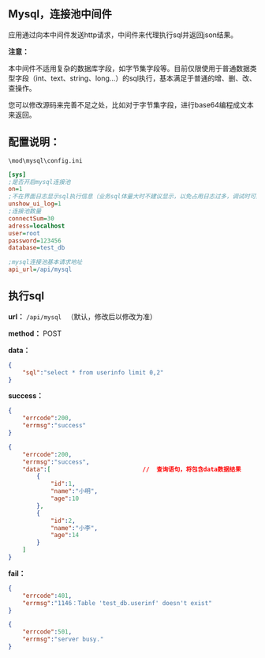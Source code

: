 ## Mysql，连接池中间件

应用通过向本中间件发送http请求，中间件来代理执行sql并返回json结果。

**注意：**

本中间件不适用复杂的数据库字段，如字节集字段等。目前仅限使用于普通数据类型字段（int、text、string、long…）的sql执行，基本满足于普通的增、删、改、查操作。

您可以修改源码来完善不足之处，比如对于字节集字段，进行base64编程成文本来返回。



## 配置说明：

`\mod\mysql\config.ini`

```ini
[sys]
;是否开启mysql连接池
on=1
;不在界面日志显示sql执行信息（业务sql体量大时不建议显示，以免占用日志过多，调试时可通过命令临时显示sql日志或在日志文件查看）
unshow_ui_log=1
;连接池数量
connectSum=30
adress=localhost
user=root
password=123456
database=test_db

;mysql连接池基本请求地址
api_url=/api/mysql
```



## 执行sql

**url：** `/api/mysql `     （默认，修改后以修改为准）

**method：** POST

**data：**

```json
{
	"sql":"select * from userinfo limit 0,2"
}
```

**success：**

```json
{
	"errcode":200,
	"errmsg":"success"
}
```

```json
{
	"errcode":200,
	"errmsg":"success",
	"data":[                          //  查询语句，将包含data数据结果
        {
            "id":1,
            "name":"小明",
            "age":10
        },
        {
            "id":2,
            "name":"小李",
            "age":14
        }
    ]
}
```

**fail：**

```json
{
	"errcode":401,
	"errmsg":"1146：Table 'test_db.userinf' doesn't exist"
}
```

```json
{
	"errcode":501,
	"errmsg":"server busy."
}
```

